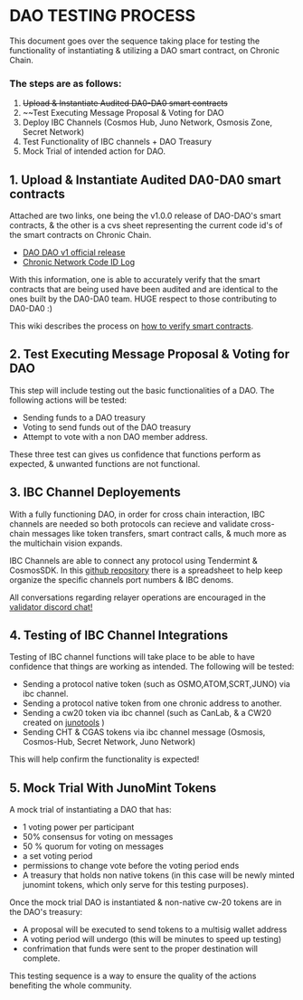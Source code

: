 # DAO TESTING PROCESS

This document goes over the sequence taking place for testing the functionality of instantiating & utilizing a DAO smart contract, on Chronic Chain.

### The steps are as follows:

1. ~~Upload & Instantiate Audited DA0-DA0 smart contracts~~ 
2. ~~Test Executing Message Proposal & Voting for DAO
3. Deploy IBC Channels (Cosmos Hub, Juno Network, Osmosis Zone, Secret Network)
4. Test Functionality of IBC channels + DAO Treasury
5. Mock Trial of intended action for DAO.

## 1. Upload & Instantiate Audited DA0-DA0 smart contracts

Attached are two links, one being the v1.0.0 release of DAO-DAO's smart contracts, & the other is a cvs sheet representing the current code id's of the smart contracts on Chronic Chain.

- [DAO DAO v1 official release](https://github.com/DA0-DA0/dao-contracts/releases/tag/v1.0.0) 
- [Chronic Network Code ID Log](https://github.com/ChronicNetwork/documentation/blob/main/smart-contracts/Code-ID%20Log.csv) 

With this information, one is able to accurately verify that the smart contracts that are being used have been audited and are identical to the ones built by the DA0-DA0 team. HUGE respect to those contributing to DA0-DA0 :) 

This wiki describes the process on [how to verify smart contracts](https://github.com/DA0-DA0/dao-contracts/wiki/Verifying-DAO-DAO-v1-contracts). 

## 2. Test Executing Message Proposal & Voting for DAO 

This step will include testing out the basic functionalities of a DAO. The following actions will be tested:

- Sending funds to a DAO treasury
- Voting to send funds out of the DAO treasury
- Attempt to vote with a non DAO member address.

These three test can gives us confidence that functions perform as expected, & unwanted functions are not functional.

## 3. IBC Channel Deployements

With a fully functioning DAO, in order for cross chain interaction, IBC channels are needed so both protocols 
can recieve and validate cross-chain messages like token transfers, smart contract calls, & much more as the multichain vision expands.

IBC Channels are able to connect any protocol using Tendermint & CosmosSDK. In this [github repository](https://github.com/ChronicNetwork/documentation/tree/main/relayers) there is a spreadsheet to help keep organize the specific channels port numbers & IBC denoms. 

All conversations regarding relayer operations are encouraged in the [validator discord chat!](https://discord.gg/yzYbbtWbwq) 

## 4. Testing of IBC Channel Integrations

Testing of IBC channel functions will take place to be able to have confidence that things are working as intended. The following will be tested: 

- Sending a protocol native token (such as OSMO,ATOM,SCRT,JUNO) via ibc channel.
- Sending a protocol native token from one chronic address to another.
- Sending a cw20 token via ibc channel (such as CanLab, & a CW20 created on [junotools](https://juno.tools/) )
- Sending CHT & CGAS tokens via ibc channel message (Osmosis, Cosmos-Hub, Secret Network, Juno Network)

This will help confirm the functionality is expected! 

## 5. Mock Trial With JunoMint Tokens

A mock trial of instantiating a DAO that has: 
- 1 voting power per participant
- 50% consensus for voting on messages
- 50 % quorum for voting on messages
- a set voting period
- permissions to change vote before the voting period ends
- A treasury that holds non native tokens (in this case will be newly minted junomint tokens, which only serve for this testing purposes).

Once the mock trial DAO is instantiated & non-native cw-20 tokens are in the DAO's treasury:
- A proposal will be executed to send tokens to a multisig wallet address
- A voting period will undergo (this will be minutes to speed up testing)
- confrimation that funds were sent to the proper destination will complete.


This testing sequence is a way to ensure the quality of the actions benefiting the whole community. 
